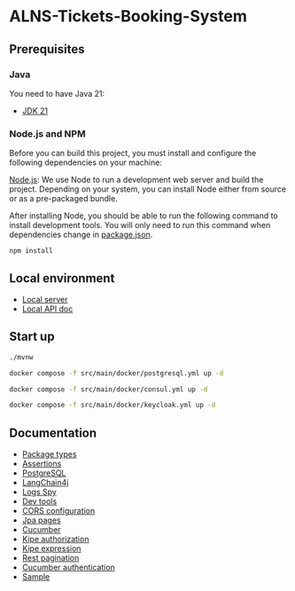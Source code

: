 # ALNS-Tickets-Booking-System

## Prerequisites

### Java

You need to have Java 21:

- [JDK 21](https://openjdk.java.net/projects/jdk/21/)

### Node.js and NPM

Before you can build this project, you must install and configure the following dependencies on your machine:

[Node.js](https://nodejs.org/): We use Node to run a development web server and build the project.
Depending on your system, you can install Node either from source or as a pre-packaged bundle.

After installing Node, you should be able to run the following command to install development tools.
You will only need to run this command when dependencies change in [package.json](package.json).

```
npm install
```

## Local environment

- [Local server](http://localhost:8060)
- [Local API doc](http://localhost:8060/swagger-ui.html)

<!-- jhipster-needle-localEnvironment -->

## Start up

```bash
./mvnw
```

```bash
docker compose -f src/main/docker/postgresql.yml up -d
```

```bash
docker compose -f src/main/docker/consul.yml up -d
```

```bash
docker compose -f src/main/docker/keycloak.yml up -d
```

<!-- jhipster-needle-startupCommand -->

## Documentation

- [Package types](documentation/package-types.md)
- [Assertions](documentation/assertions.md)
- [PostgreSQL](documentation/postgresql.md)
- [LangChain4j](documentation/langchain4j.md)
- [Logs Spy](documentation/logs-spy.md)
- [Dev tools](documentation/dev-tools.md)
- [CORS configuration](documentation/cors-configuration.md)
- [Jpa pages](documentation/jpa-pages.md)
- [Cucumber](documentation/cucumber.md)
- [Kipe authorization](documentation/kipe-authorization.md)
- [Kipe expression](documentation/kipe-expression.md)
- [Rest pagination](documentation/rest-pagination.md)
- [Cucumber authentication](documentation/cucumber-authentication.md)
- [Sample](documentation/sample.md)

<!-- jhipster-needle-documentation -->
